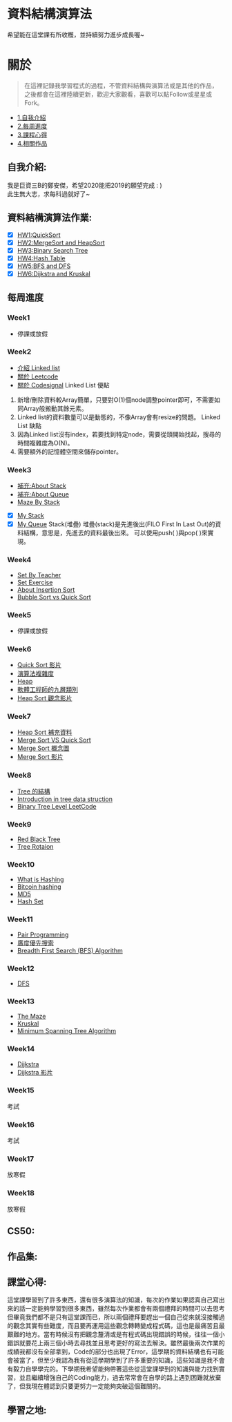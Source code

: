 # 資料結構演算法
希望能在這堂課有所收穫，並持續努力進步成長喔~

# 關於
>在這裡記錄我學習程式的過程，不管資料結構與演算法或是其他的作品，</br>
之後都會在這裡陸續更新，歡迎大家觀看，喜歡可以點Follow或星星或Fork。</br>
- [1.自我介紹](#自我介紹:)
- [2.每周進度](#每周進度)
- [3.課程心得](#課堂心得)
- [4.相關作品](#作品集)
## 自我介紹:
我是巨資三B的鄭安傑，希望2020能把2019的願望完成 : ) </br>
此生無大志，求每科過就好了~

## 資料結構演算法作業:
- [x] [HW1:QuickSort](https://github.com/jay940059/-/tree/master/HW1)</br>
- [x] [HW2:MergeSort and HeapSort](https://github.com/jay940059/-/tree/master/HW2)</br>
- [x] [HW3:Binary Search Tree](https://github.com/jay940059/-/tree/master/HW3)</br>
- [x] [HW4:Hash Table](https://github.com/jay940059/-/tree/master/HW4)</br>
- [x] [HW5:BFS and DFS](https://github.com/jay940059/-/tree/master/HW5)</br>
- [x] [HW6:Dijkstra and Kruskal](https://github.com/jay940059/-/tree/master/HW6)</br>

## 每周進度
### Week1
- 停課或放假
### Week2
- [介紹 Linked list](https://www.youtube.com/watch?v=WwfhLC16bis&feature=emb_logo)
- [關於 Leetcode](https://leetcode.com/problemset/all/)
- [關於 Codesignal](https://codesignal.com/)
Linked List 優點
1. 新增/刪除資料較Array簡單，只要對O(1)個node調整pointer即可，不需要如同Array般搬動其餘元素。
2. Linked list的資料數量可以是動態的，不像Array會有resize的問題。
Linked List 缺點
1. 因為Linked list沒有index，若要找到特定node，需要從頭開始找起，搜尋的時間複雜度為O(N)。
2. 需要額外的記憶體空間來儲存pointer。
### Week3
- [補充:About Stack](http://alrightchiu.github.io/SecondRound/stack-introjian-jie.html)
- [補充:About Queue](http://alrightchiu.github.io/SecondRound/priority-queueintrojian-jie.html)
- [Maze By Stack](https://www.youtube.com/watch?v=yCQLluCn3rc&feature=emb_logo)
- [x] [My Stack](https://github.com/C-WeiYu/WeiYu/blob/master/Leetcode/class/155.Min%20Stack.py)
- [x] [My Queue](https://github.com/C-WeiYu/WeiYu/blob/master/Leetcode/class/232.%20Implement%20Queue%20using%20Stacks.py)
Stack(堆疊)
堆疊(stack)是先進後出(FILO First In Last Out)的資料結構，意思是，先進去的資料最後出來。
可以使用push( )與pop( )來實現。
### Week4
- [Set By Teacher](https://github.com/pecu/DSA/blob/master/03_Set/set-mismatch.py)
- [Set Exercise](https://leetcode.com/problems/set-mismatch/)
- [About Insertion Sort](http://notepad.yehyeh.net/Content/Algorithm/Sort/Insertion/1.php)
- [Bubble Sort vs Quick Sort](https://www.youtube.com/watch?v=G4dwRF_Rzd0&feature=emb_logo)
### Week5
- 停課或放假
### Week6
- [Quick Sort 影片](https://www.youtube.com/watch?time_continue=1&v=0Ds3KqYeXzA&feature=emb_logo)
- [演算法複雜度](https://blog.digilentinc.com/recursive-sorting-algorithms/)
- [Heap](https://www.geeksforgeeks.org/heap-data-structure/)
- [軟體工程師的九層類別](https://ascii-iicsa.blogspot.com/2010/11/blog-post.html)
- [Heap Sort 觀念影片](https://youtu.be/H5kAcmGOn4Q)
### Week7
- [Heap Sort 補充資料](https://algorithm.yuanbin.me/zh-tw/basics_data_structure/heap.html)
- [Merge Sort VS Quick Sort](https://youtu.be/es2T6KY45cA)
- [Merge Sort 概念圖](https://www.c-programming-simple-steps.com/merge-sort.html)
- [Merge Sort 影片](https://www.c-programming-simple-steps.com/merge-sort.html)
### Week8
- [Tree 的結構](https://www.tutorialride.com/data-structures/trees-in-data-structure.htm)
- [Introduction in tree data struction](https://youtu.be/ikPPdBDZnz4)
- [Binary Tree Level LeetCode](https://youtu.be/XZnWETlZZ14)
### Week9
- [Red Black Tree](https://www.youtube.com/watch?v=rcDF8IqTnyI&feature=youtu.be)
- [Tree Rotaion](https://en.wikipedia.org/wiki/Tree_rotation)
### Week10
- [What is Hashing](https://youtu.be/2BldESGZKB8)
- [Bitcoin hashing](https://themoneymongers.com/bitcoin-hash/)
- [MD5](https://github.com/timvandermeij/md5.py/blob/master/md5.py)
- [Hash Set](https://www.cs.wcupa.edu/rkline/ds/hash-sets.html)
### Week11
- [Pair Programming](https://www.youtube.com/watch?v=vgkahOzFH2Q&feature=youtu.be)
- [廣度優先搜索](http://alrightchiu.github.io/SecondRound/graph-breadth-first-searchbfsguang-du-you-xian-sou-xun.html)
- [Breadth First Search (BFS) Algorithm](https://www.javatpoint.com/breadth-first-search-algorithm)
### Week12
- [DFS](https://www.youtube.com/watch?v=GFlthbUd7LQ&feature=youtu.be)
### Week13
- [The Maze](https://leetcode.com/articles/the-maze/)
- [Kruskal](https://zh.wikipedia.org/wiki/%E5%85%8B%E9%B2%81%E6%96%AF%E5%85%8B%E5%B0%94%E6%BC%94%E7%AE%97%E6%B3%95)
- [Minimum Spanning Tree Algorithm](https://www.geeksforgeeks.org/kruskals-minimum-spanning-tree-algorithm-greedy-algo-2/)
### Week14
- [Dijkstra](https://www.geeksforgeeks.org/dijkstras-shortest-path-algorithm-greedy-algo-7/)
- [Dijkstra 影片](https://youtu.be/0nVYi3o161A)
### Week15
考試
### Week16
考試
### Week17
放寒假
### Week18
放寒假

## CS50:

## 作品集:

## 課堂心得:
這堂課學習到了許多東西，還有很多演算法的知識，每次的作業如果認真自己寫出來的話一定能夠學習到很多東西，雖然每次作業都會有兩個禮拜的時間可以去思考
但畢竟我們都不是只有這堂課而已，所以兩個禮拜要趕出一個自己從來就沒接觸過的觀念其實有些難度，而且要再運用這些觀念轉轉變成程式碼，這也是最痛苦且最艱難的地方。當有時候沒有把觀念釐清或是有程式碼出現錯誤的時候，往往一個小錯誤就要花上兩三個小時去尋找並且思考更好的寫法去解決。雖然最後兩次作業的成績我都沒有全部拿到，Code的部分也出現了Error，這學期的資料結構也有可能會被當了，但至少我認為我有從這學期學到了許多重要的知識，這些知識是我不會有毅力自學學完的。下學期我希望能夠帶著這些從這堂課學到的知識與能力找到實習，並且繼續增強自己的Coding能力，過去常常會在自學的路上遇到困難就放棄了，但我現在體認到只要更努力一定能夠突破這個難關的。

## 學習之地:


